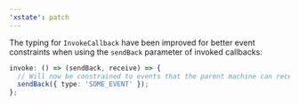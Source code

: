 ```yaml
---
'xstate': patch
---
```


The typing for `InvokeCallback` have been improved for better event constraints when using the `sendBack` parameter of invoked callbacks:

```ts
invoke: () => (sendBack, receive) => {
  // Will now be constrained to events that the parent machine can receive
  sendBack({ type: 'SOME_EVENT' });
};
```
